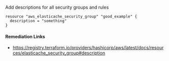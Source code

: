 
Add descriptions for all security groups and rules

```hcl
resource "aws_elasticache_security_group" "good_example" {
  description = "something"
}
```

#### Remediation Links
 - https://registry.terraform.io/providers/hashicorp/aws/latest/docs/resources/elasticache_security_group#description

